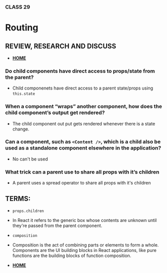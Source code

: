 ### CLASS 29


# Routing






## REVIEW, RESEARCH AND DISCUSS


- [**HOME**](https://seidomo.github.io/reading_notes/home)



### Do child components have direct access to props/state from the parent?

- Child componenets have direct access to a parent state/props using ``` this.state ```


### When a component “wraps” another component, how does the child component’s output get rendered?

- The child component out put gets rendered whenever there is a state change.


### Can a component, such as ``` <Content /> ```, which is a child also be used as a standalone component elsewhere in the application?


- No can't be used

### What trick can a parent use to share all props with it’s children

- A parent uses a spread operator to share all props with it's children





## TERMS:



- ``` props.children ```


-  In React it refers to the generic box whose contents are unknown until they're passed from the parent component.


- ``` composition ```


- Composition is the act of combining parts or elements to form a whole. Components are the UI building blocks in React applications, like pure functions are the building blocks of function composition.



- [**HOME**](https://seidomo.github.io/reading_notes/home)

